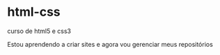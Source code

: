 # html-css
 curso de html5 e css3

Estou aprendendo a criar sites e agora vou gerenciar meus repositórios